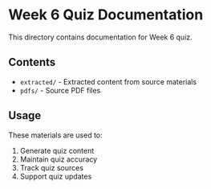 # Week 6 Quiz Documentation

This directory contains documentation for Week 6 quiz.

## Contents

- `extracted/` - Extracted content from source materials
- `pdfs/` - Source PDF files

## Usage

These materials are used to:
1. Generate quiz content
2. Maintain quiz accuracy
3. Track quiz sources
4. Support quiz updates
